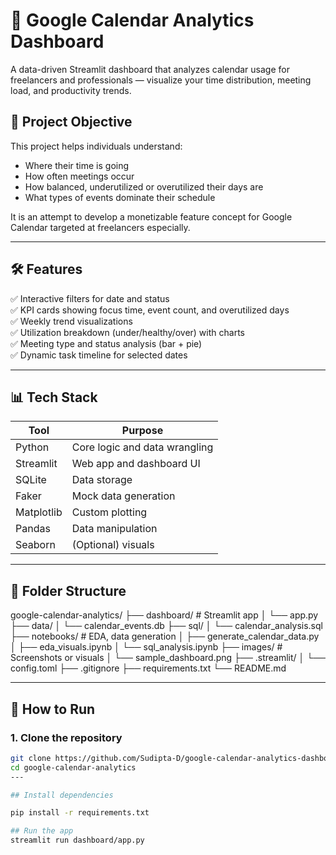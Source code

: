 # 📅 Google Calendar Analytics Dashboard

A data-driven Streamlit dashboard that analyzes calendar usage for freelancers and professionals — visualize your time distribution, meeting load, and productivity trends.

## 🎯 Project Objective

This project helps individuals understand:
- Where their time is going
- How often meetings occur
- How balanced, underutilized or overutilized their days are
- What types of events dominate their schedule

It is an attempt to develop a monetizable feature concept for Google Calendar targeted at freelancers especially.

---

## 🛠️ Features

✅ Interactive filters for date and status  
✅ KPI cards showing focus time, event count, and overutilized days  
✅ Weekly trend visualizations  
✅ Utilization breakdown (under/healthy/over) with charts  
✅ Meeting type and status analysis (bar + pie)  
✅ Dynamic task timeline for selected dates  

---

## 📊 Tech Stack

| Tool       | Purpose                     |
|------------|-----------------------------|
| Python     | Core logic and data wrangling |
| Streamlit  | Web app and dashboard UI     |
| SQLite     | Data storage                 |
| Faker      | Mock data generation         |
| Matplotlib | Custom plotting              |
| Pandas     | Data manipulation            |
| Seaborn    | (Optional) visuals           |

---

## 📂 Folder Structure
google-calendar-analytics/
├── dashboard/              # Streamlit app
│   └── app.py
├── data/
│   └── calendar_events.db
├── sql/
│   └── calendar_analysis.sql
├── notebooks/              # EDA, data generation
│   ├── generate_calendar_data.py
│   ├── eda_visuals.ipynb
│   └── sql_analysis.ipynb
├── images/                 # Screenshots or visuals
│   └── sample_dashboard.png
├── .streamlit/
│   └── config.toml
├── .gitignore
├── requirements.txt
└── README.md

---

## 🚀 How to Run

### 1. Clone the repository

```bash
git clone https://github.com/Sudipta-D/google-calendar-analytics-dashboard.git
cd google-calendar-analytics
---

## Install dependencies

pip install -r requirements.txt

## Run the app
streamlit run dashboard/app.py
